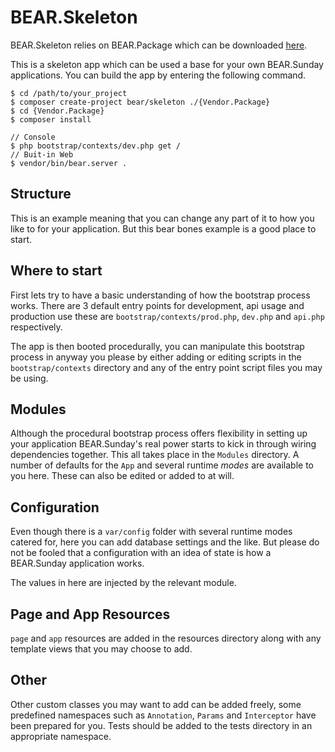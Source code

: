 BEAR.Skeleton
=============================

BEAR.Skeleton relies on BEAR.Package which can be downloaded [here](http://github.com/koriym/BEAR.Package).

This is a skeleton app which can be used a base for your own BEAR.Sunday applications. You can build the app by entering the following command.

    $ cd /path/to/your_project
    $ composer create-project bear/skeleton ./{Vendor.Package}
    $ cd {Vendor.Package}
    $ composer install

    // Console
    $ php bootstrap/contexts/dev.php get /
    // Buit-in Web
    $ vendor/bin/bear.server .
    
Structure
----------------------------

This is an example meaning that you can change any part of it to how you like to for your application. But this bear bones example is a good place to start.

Where to start
----------------------------

First lets try to have a basic understanding of how the bootstrap process works. There are 3 default entry points for development, api usage and production use these are `bootstrap/contexts/prod.php`, `dev.php` and `api.php` respectively.

The app is then booted procedurally, you can manipulate this bootstrap process in anyway you please by either adding or editing scripts in the `bootstrap/contexts` directory and any of the entry point script files you may be using.

Modules
----------------------------

Although the procedural bootstrap process offers flexibility in setting up your application BEAR.Sunday's real power starts to kick in through wiring dependencies together. This all takes place in the `Modules` directory. A number of defaults for the `App` and several runtime *modes* are available to you here. These can also be edited or added to at will.

Configuration
----------------------------

Even though there is a `var/config` folder with several runtime modes catered for, here you can add database settings and the like. But please do not be fooled that a configuration with an idea of state is how a BEAR.Sunday application works.

The values in here are injected by the relevant module.


Page and App Resources
----------------------------

`page` and `app` resources are added in the resources directory along with any template views that you may choose to add.

Other
----------------------------

Other custom classes you may want to add can be added freely, some predefined namespaces such as `Annotation`, `Params` and `Interceptor` have been prepared for you. Tests should be added to the tests directory in an appropriate namespace.
